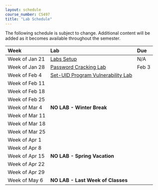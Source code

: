 ```yaml
---
layout: schedule
course_number: CS497
title: "Lab Schedule"
---
```


The following schedule is subject to change.
Additional content will be added as it becomes available throughout the semester.<br>


**Week**       | **Lab**                                                                |  **Due**                                                                                                                   
:--------------|:-----------------------------------------------------------------------|:--------------------------    
Week of Jan 21 |  [Labs Setup](lab01.html)                                               | N/A
Week of Jan 28 |  [Password Cracking Lab](lab02.html)                                   | Feb 3
Week of Feb 4  |  [Set-UID Program Vulnerability Lab](Environment_Variable_and_SetUID.pdf)|                     
Week of Feb 11 |  |
Week of Feb 18 |  |
Week of Feb 25 |  |
Week of Mar 4  |  **NO LAB - Winter Break**                                             |
Week of Mar 11 |  |
Week of Mar 18 |  |
Week of Mar 25 |  | 
Week of Apr 1  |  |
Week of Apr 8  |  |
Week of Apr 15 |  **NO LAB - Spring Vacation**                                          |
Week of Apr 22 |  |
Week of Apr 29 |  |
Week of May 6  |  **NO LAB - Last Week of Classes**                                     |

